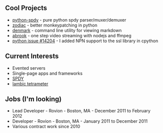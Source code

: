 Cool Projects
-------------

- [python-spdy](http://github.com/colinmarc/python-spdy) - pure python spdy parser/muxer/demuxer
- [zodiac](http://github.com/colinmarc/zodiac) - better monkeypatching in python
- [denmark](http://github.com/colinmarc/denmark) - command line utility for viewing markdown
- [abrook](http://github.com/colinmarc/abrook) - one step video streaming with nodejs and ffmpeg
- [python issue #14204](http://hg.python.org/cpython/rev/2514a4e2b3ce) - I added NPN support to the ssl library in cpython

Current Interests
-----------------

- Evented servers
- Single-page apps and frameworks
- [SPDY](http://dev.chromium.org/spdy)
- [Iambic tetrameter](/poetry.html)

Jobs (I'm looking)
------------------

- Lead Developer - Rovion - Boston, MA - December 2011 to February 2012
- Developer - Rovion - Boston, MA - January 2011 to December 2011
- Various contract work since 2010
